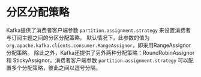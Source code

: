 # 分区分配策略
Kafka提供了消费者客户端参数 `partition.assignment.strategy` 来设置消费者与订阅主题之间的分区分配策略。
默认情况下，此参数的值为 `org.apache.kafka.clients.consumer.RangeAssignor`，即采用RangeAssignor分配策略。
除此之外，Kafka还提供了另外两种分配策略：RoundRobinAssignor 和 StickyAssignor。消费者客户端参数 `partition.assignment.strategy` 可以配置多个分配策略，彼此之间以逗号分隔。